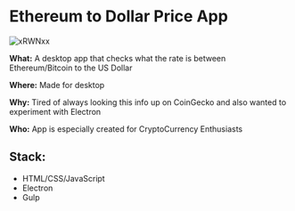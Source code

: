 # Ethereum to Dollar Price App


![xRWNxx](http://i.makeagif.com/media/5-08-2017/xRWNxx.gif)


**What:** A desktop app that checks what the rate is between Ethereum/Bitcoin to the US Dollar

**Where:** Made for desktop

**Why:** Tired of always looking this info up on CoinGecko and also wanted to experiment with Electron

**Who:** App is especially created for CryptoCurrency Enthusiasts 

## Stack:

* HTML/CSS/JavaScript
* Electron
* Gulp